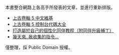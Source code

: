 本書整合網路上各高手所發表的文章，並進行重新排版。

* [上古卷軸 5 中文維基](http://zh.elderscrolls.wikia.com/wiki/%E4%B8%8A%E5%8F%A4%E5%8D%B7%E8%BD%B4%E4%B8%AD%E6%96%87_%E7%BB%B4%E5%9F%BA)
* [上古卷軸 5 控制台代碼大全](http://forum.gamer.com.tw/Co.php?bsn=02526&sn=72984)
* [打造屬於自己的個性化同伴教程（附同伴升級補丁）](http://bbs.3dmgame.com/thread-2625118-1-1.html)
* [幾天來..我收集的指令...](http://forum.gamer.com.tw/C.php?bsn=02526&snA=13093)

僅整理，採 Public Domain 授權。